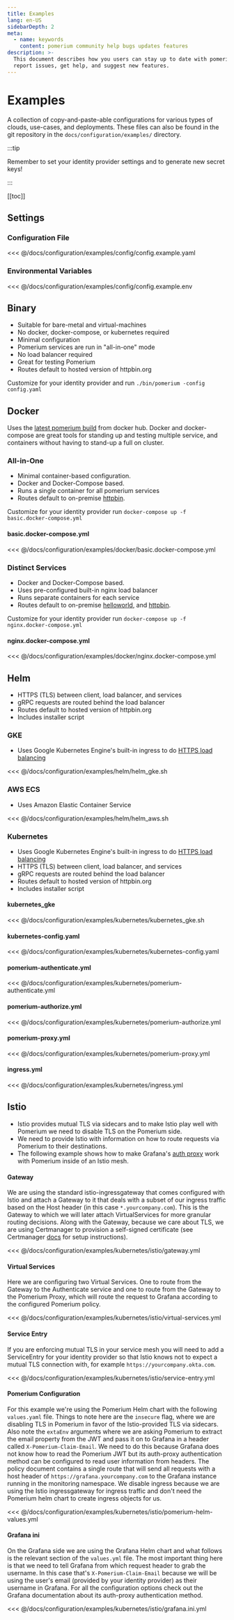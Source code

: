 ```yaml
---
title: Examples
lang: en-US
sidebarDepth: 2
meta:
  - name: keywords
    content: pomerium community help bugs updates features
description: >-
  This document describes how you users can stay up to date with pomerium,
  report issues, get help, and suggest new features.
---
```


# Examples

A collection of copy-and-paste-able configurations for various types of clouds, use-cases, and deployments. These files can also be found in the git repository in the `docs/configuration/examples/` directory.

:::tip

Remember to set your identity provider settings and to generate new secret keys!

:::

[[toc]]

## Settings

### Configuration File

<<< @/docs/configuration/examples/config/config.example.yaml

### Environmental Variables

<<< @/docs/configuration/examples/config/config.example.env

## Binary

- Suitable for bare-metal and virtual-machines
- No docker, docker-compose, or kubernetes required
- Minimal configuration
- Pomerium services are run in "all-in-one" mode
- No load balancer required
- Great for testing Pomerium
- Routes default to hosted version of httpbin.org

Customize for your identity provider and run `./bin/pomerium -config config.yaml`

## Docker

Uses the [latest pomerium build](https://hub.docker.com/r/pomerium/pomerium) from docker hub. Docker and docker-compose are great tools for standing up and testing multiple service, and containers without having to stand-up a full on cluster.

### All-in-One

- Minimal container-based configuration.
- Docker and Docker-Compose based.
- Runs a single container for all pomerium services
- Routes default to on-premise [httpbin].

Customize for your identity provider run `docker-compose up -f basic.docker-compose.yml`

#### basic.docker-compose.yml

<<< @/docs/configuration/examples/docker/basic.docker-compose.yml

### Distinct Services

- Docker and Docker-Compose based.
- Uses pre-configured built-in nginx load balancer
- Runs separate containers for each service
- Routes default to on-premise [helloworld], and [httpbin].

Customize for your identity provider run `docker-compose up -f nginx.docker-compose.yml`

#### nginx.docker-compose.yml

<<< @/docs/configuration/examples/docker/nginx.docker-compose.yml

## Helm

- HTTPS (TLS) between client, load balancer, and services
- gRPC requests are routed behind the load balancer
- Routes default to hosted version of httpbin.org
- Includes installer script

### GKE

- Uses Google Kubernetes Engine's built-in ingress to do [HTTPS load balancing]

<<< @/docs/configuration/examples/helm/helm_gke.sh

### AWS ECS

- Uses Amazon Elastic Container Service

<<< @/docs/configuration/examples/helm/helm_aws.sh

### Kubernetes

- Uses Google Kubernetes Engine's built-in ingress to do [HTTPS load balancing]
- HTTPS (TLS) between client, load balancer, and services
- gRPC requests are routed behind the load balancer
- Routes default to hosted version of httpbin.org
- Includes installer script

#### kubernetes_gke

<<< @/docs/configuration/examples/kubernetes/kubernetes_gke.sh

#### kubernetes-config.yaml

<<< @/docs/configuration/examples/kubernetes/kubernetes-config.yaml

#### pomerium-authenticate.yml

<<< @/docs/configuration/examples/kubernetes/pomerium-authenticate.yml

#### pomerium-authorize.yml

<<< @/docs/configuration/examples/kubernetes/pomerium-authorize.yml

#### pomerium-proxy.yml

<<< @/docs/configuration/examples/kubernetes/pomerium-proxy.yml

#### ingress.yml

<<< @/docs/configuration/examples/kubernetes/ingress.yml

[helloworld]: https://hub.docker.com/r/tutum/hello-world
[httpbin]: https://httpbin.org/
[https load balancing]: https://cloud.google.com/kubernetes-engine/docs/concepts/ingress

## Istio

[istio]: https://github.com/istio/istio
[certmanager]: https://github.com/jetstack/cert-manager
[grafana]: https://github.com/grafana/grafana

- Istio provides mutual TLS via sidecars and to make Istio play well with Pomerium we need to disable TLS on the Pomerium side.
- We need to provide Istio with information on how to route requests via Pomerium to their destinations.
- The following example shows how to make Grafana's [auth proxy](https://grafana.com/docs/grafana/latest/auth/auth-proxy) work with Pomerium inside of an Istio mesh.

#### Gateway

We are using the standard istio-ingressgateway that comes configured with Istio and attach a Gateway to it that deals with a subset of our ingress traffic based on the Host header (in this case `*.yourcompany.com`). This is the Gateway to which we will later attach VirtualServices for more granular routing decisions. Along with the Gateway, because we care about TLS, we are using Certmanager to provision a self-signed certificate (see Certmanager [docs](https://cert-manager.io/docs) for setup instructions).

<<< @/docs/configuration/examples/kubernetes/istio/gateway.yml

#### Virtual Services

Here we are configuring two Virtual Services. One to route from the Gateway to the Authenticate service and one to route from the Gateway to the Pomerium Proxy, which will route the request to Grafana according to the configured Pomerium policy.

<<< @/docs/configuration/examples/kubernetes/istio/virtual-services.yml

#### Service Entry

If you are enforcing mutual TLS in your service mesh you will need to add a ServiceEntry for your identity provider so that Istio knows not to expect a mutual TLS connection with, for example `https://yourcompany.okta.com`.

<<< @/docs/configuration/examples/kubernetes/istio/service-entry.yml

#### Pomerium Configuration

For this example we're using the Pomerium Helm chart with the following `values.yaml` file. Things to note here are the `insecure` flag, where we are disabling TLS in Pomerium in favor of the Istio-provided TLS via sidecars. Also note the `extaEnv` arguments where we are asking Pomerium to extract the email property from the JWT and pass it on to Grafana in a header called `X-Pomerium-Claim-Email`. We need to do this because Grafana does not know how to read the Pomerium JWT but its auth-proxy authentication method can be configured to read user information from headers. The policy document contains a single route that will send all requests with a host header of `https://grafana.yourcompany.com` to the Grafana instance running in the monitoring namespace. We disable ingress because we are using the Istio ingressgateway for ingress traffic and don't need the Pomerium helm chart to create ingress objects for us.

<<< @/docs/configuration/examples/kubernetes/istio/pomerium-helm-values.yml

#### Grafana ini

On the Grafana side we are using the Grafana Helm chart and what follows is the relevant section of the `values.yml` file. The most important thing here is that we need to tell Grafana from which request header to grab the username. In this case that's `X-Pomerium-Claim-Email` because we will be using the user's email (provided by your identity provider) as their username in Grafana. For all the configuration options check out the Grafana documentation about its auth-proxy authentication method.

<<< @/docs/configuration/examples/kubernetes/istio/grafana.ini.yml
